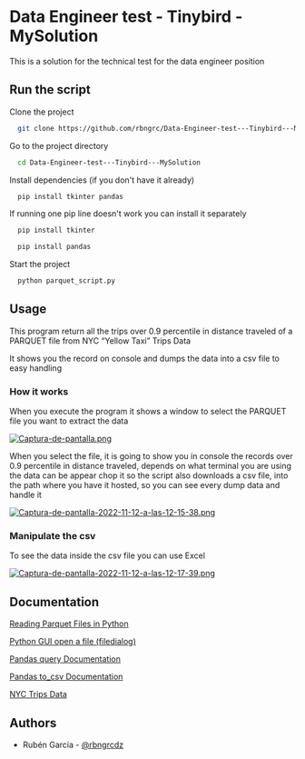 
# Data Engineer test - Tinybird - MySolution

This is a solution for the technical test for the 
data engineer position

## Run the script

Clone the project

```bash
  git clone https://github.com/rbngrc/Data-Engineer-test---Tinybird---MySolution.git
```

Go to the project directory

```bash
  cd Data-Engineer-test---Tinybird---MySolution
```

Install dependencies (if you don't have it already)

```bash
  pip install tkinter pandas
```

If running one pip line doesn't work you can install it separately

```bash
  pip install tkinter
```
```bash
  pip install pandas
```

Start the project

```bash
  python parquet_script.py
```

## Usage

This program return all the trips over 0.9 percentile 
in distance traveled of a PARQUET file from 
NYC “Yellow Taxi” Trips Data

It shows you the record on console and dumps the data into a 
csv file to easy handling

### How it works

When you execute the program it shows a window to select the 
PARQUET file you want to extract the data

[![Captura-de-pantalla.png](https://i.postimg.cc/13CPrbKc/Captura-de-pantalla-2022-11-12-a-las-12-13-29.png)](https://postimg.cc/RWHjMsyN)

When you select the file, it is going to show you in console the 
records over 0.9 percentile in distance traveled, depends on what 
terminal you are using the data can be appear chop it so the script 
also downloads a csv file, into the path where you have it hosted,
so you can see every dump data and handle it

[![Captura-de-pantalla-2022-11-12-a-las-12-15-38.png](https://i.postimg.cc/5NzFGqrC/Captura-de-pantalla-2022-11-12-a-las-12-15-38.png)](https://postimg.cc/ZCTRv34b)

### Manipulate the csv

To see the data inside the csv file you can use Excel

[![Captura-de-pantalla-2022-11-12-a-las-12-17-39.png](https://i.postimg.cc/PxtGDjLM/Captura-de-pantalla-2022-11-12-a-las-12-17-39.png)](https://postimg.cc/yJrrq2yJ)


## Documentation

[Reading Parquet Files in Python](https://www.youtube.com/watch?v=XFO5jdGsMek&ab_channel=DataEngUncomplicated)

[Python GUI open a file (filedialog)](https://www.youtube.com/watch?v=q8WDvrjPt0M&ab_channel=BroCode)

[Pandas query Documentation](https://pandas.pydata.org/pandas-docs/stable/reference/api/pandas.DataFrame.query.html)

[Pandas to_csv Documentation](https://pandas.pydata.org/pandas-docs/stable/reference/api/pandas.DataFrame.to_csv.html)

[NYC Trips Data](https://www1.nyc.gov/site/tlc/about/tlc-trip-record-data.page)
## Authors

- Rubén García - [@rbngrcdz](https://www.github.com/rbngrc)

